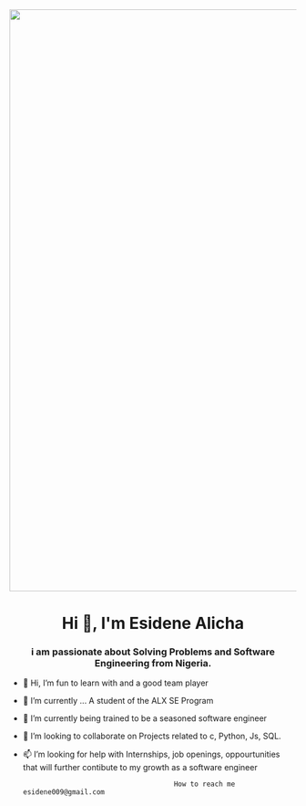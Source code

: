 <img align='center' width='1020' src='https://img.freepik.com/free-vector/teenager-boy-bedroom-interior-computers-desk_107791-2738.jpg?w=826&t=st=1665971325~exp=1665971925~hmac=ec0dfa2d7e5eab170131ade718501cc66f0eeb07495ca493d38c092b518cb8a9'>




<h1 align="center">Hi 👋, I'm Esidene Alicha </h1>
<h3 align="center">i am passionate about Solving Problems and Software Engineering from Nigeria.</h3>





- 👋 Hi, I’m fun to learn with and a good team player
- 👀 I’m currently ... A student of the ALX SE Program
- 🌱 I’m currently being trained to be a seasoned software engineer
- 💞️ I’m looking to collaborate on Projects related to c, Python, Js, SQL.
- 📫 I’m looking for help with Internships, job openings, oppourtunities that will further contibute to my growth as a software engineer
      
                                           How to reach me esidene009@gmail.com

<!---
dene009/dene009 is a ✨ special ✨ repository because its `README.md` (this file) appears on your GitHub profile.
You can click the Preview link to take a look at your changes.
--->
